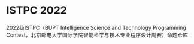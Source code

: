 # ISTPC 2022
2022级ISTPC（BUPT Intelligence Science and Technology Programming Contest，北京邮电大学国际学院智能科学与技术专业程序设计周赛）命题仓库
